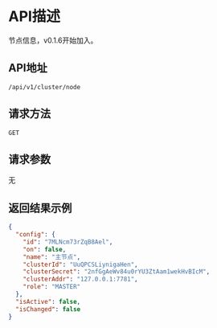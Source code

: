 # API描述
节点信息，v0.1.6开始加入。

## API地址
~~~
/api/v1/cluster/node
~~~

## 请求方法
~~~
GET
~~~

## 请求参数
无

## 返回结果示例
~~~json
{
  "config": {
    "id": "7MLNcm73rZqB8Ael",
    "on": false,
    "name": "主节点",
    "clusterId": "UuQPCSLiynigaHen",
    "clusterSecret": "2nfGgAeWv84u0rYU3ZtAam1wekHvBIcM",
    "clusterAddr": "127.0.0.1:7781",
    "role": "MASTER"
  },
  "isActive": false,
  "isChanged": false
}
~~~